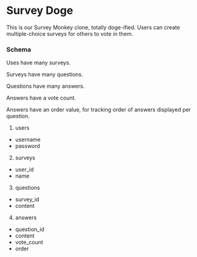 Survey Doge
============

This is our Survey Monkey clone, totally doge-ified. Users can create multiple-choice surveys for others to vote in them.


### Schema

Uses have many surveys.

Surveys have many questions.

Questions have many answers.

Answers have a vote count.

Answers have an order value, for tracking order of answers displayed per question.

1. users

+ username
+ password

2. surveys

+ user_id
+ name

3. questions

+ survey_id
+ content

4. answers

+ question_id
+ content
+ vote_count
+ order 
